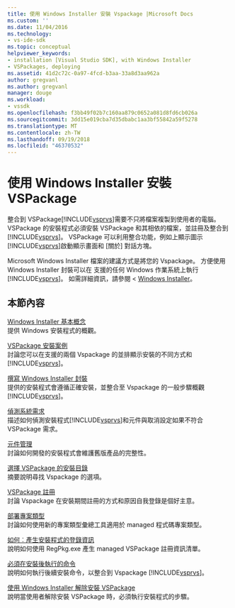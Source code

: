 ```yaml
---
title: 使用 Windows Installer 安裝 Vspackage |Microsoft Docs
ms.custom: ''
ms.date: 11/04/2016
ms.technology:
- vs-ide-sdk
ms.topic: conceptual
helpviewer_keywords:
- installation [Visual Studio SDK], with Windows Installer
- VSPackages, deploying
ms.assetid: 41d2c72c-0a97-4fcd-b3aa-33a8d3aa962a
author: gregvanl
ms.author: gregvanl
manager: douge
ms.workload:
- vssdk
ms.openlocfilehash: f3bb49f02b7c160aa879c0652a081d8fd6cb026a
ms.sourcegitcommit: 3dd15e019cba7d35dbabc1aa3bf55842a59f5278
ms.translationtype: MT
ms.contentlocale: zh-TW
ms.lasthandoff: 09/19/2018
ms.locfileid: "46370532"
---
```

# <a name="installing-vspackages-with-windows-installer"></a>使用 Windows Installer 安裝 VSPackage
整合到 VSPackage[!INCLUDE[vsprvs](../../code-quality/includes/vsprvs_md.md)]需要不只將檔案複製到使用者的電腦。 VSPackage 的安裝程式必須安裝 VSPackage 和其相依的檔案，並註冊及整合到[!INCLUDE[vsprvs](../../code-quality/includes/vsprvs_md.md)]。 VSPackage 可以利用整合功能，例如上顯示圖示[!INCLUDE[vsprvs](../../code-quality/includes/vsprvs_md.md)]啟動顯示畫面和 [關於] 對話方塊。  
  
 Microsoft Windows Installer 檔案的建議方式是將您的 Vspackage。 方便使用 Windows Installer 封裝可以在 支援的任何 Windows 作業系統上執行[!INCLUDE[vsprvs](../../code-quality/includes/vsprvs_md.md)]。 如需詳細資訊，請參閱 < [Windows Installer](https://msdn.microsoft.com/library/121be21b-b916-43e2-8f10-8b080516d2a0)。  
  
## <a name="in-this-section"></a>本節內容  
 [Windows Installer 基本概念](../../extensibility/internals/windows-installer-basics.md)  
 提供 Windows 安裝程式的概觀。  
  
 [VSPackage 安裝案例](../../extensibility/internals/vspackage-setup-scenarios.md)  
 討論您可以在支援的兩個 Vspackage 的並排顯示安裝的不同方式和[!INCLUDE[vsprvs](../../code-quality/includes/vsprvs_md.md)]。  
  
 [撰寫 Windows Installer 封裝](../../extensibility/internals/authoring-a-windows-installer-package.md)  
 提供的安裝程式會遵循正確安裝，並整合至 Vspackage 的一般步驟概觀[!INCLUDE[vsprvs](../../code-quality/includes/vsprvs_md.md)]。  
  
 [偵測系統需求](../../extensibility/internals/detecting-system-requirements.md)  
 描述如何偵測安裝程式[!INCLUDE[vsprvs](../../code-quality/includes/vsprvs_md.md)]和元件與取消設定如果不符合 VSPackage 需求。  
  
 [元件管理](../../extensibility/internals/component-management.md)  
 討論如何開發的安裝程式會維護舊版產品的完整性。  
  
 [選擇 VSPackage 的安裝目錄](../../extensibility/internals/choosing-the-installation-directory-for-a-vspackage.md)  
 摘要說明尋找 Vspackage 的選項。  
  
 [VSPackage 註冊](../../extensibility/internals/vspackage-registration.md)  
 討論 Vspackage 在安裝期間註冊的方式和原因自我登錄是個好主意。  
  
 [部署專案類型](../../extensibility/internals/deploying-project-types.md)  
 討論如何使用新的專案類型彙總工具適用於 managed 程式碼專案類型。  
  
 [如何︰產生安裝程式的登錄資訊](../../extensibility/internals/how-to-generate-registry-information-for-an-installer.md)  
 說明如何使用 RegPkg.exe 產生 managed VSPackage 註冊資訊清單。  
  
 [必須在安裝後執行的命令](../../extensibility/internals/commands-that-must-be-run-after-installation.md)  
 說明如何執行後續安裝命令，以整合到 Vspackage [!INCLUDE[vsprvs](../../code-quality/includes/vsprvs_md.md)]。  
  
 [使用 Windows Installer 解除安裝 VSPackage](../../extensibility/internals/uninstalling-a-vspackage-with-windows-installer.md)  
 說明當使用者解除安裝 VSPackage 時，必須執行安裝程式的步驟。  